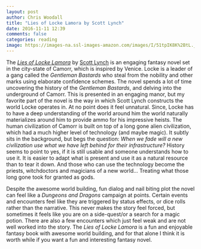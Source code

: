 ```yaml
---
layout: post
author: Chris Woodall
title: "Lies of Locke Lamora by Scott Lynch"
date: 2016-11-11 12:39
comments: false
categories: reading
image: https://images-na.ssl-images-amazon.com/images/I/51tpIK8K%2BtL._SX303_BO1,204,203,200_.jpg
---
```


The [_Lies of Locke Lamora_][amazon-link] by [Scott Lynch][scott-lynch] is an engaging fantasy novel set in the city-state of Camorr, which is inspired by Venice. Locke is a leader of a gang called the _Gentleman Bastards_ who steal from the nobility and other marks using elaborate confidence schemes. The novel spends a lot of time uncovering the history of the _Gentleman Bastards_, and delving into the underground of Camorr. This is presented in an engaging manor, but my favorite part of the novel is the way in which Scott Lynch constructs the world Locke operates in. At no point does it feel unnatural. Since, Locke has to have a deep understanding of the world around him the world naturally materializes around him to provide ammo for his impressive heists. The human civilization of Camorr is built on top of a long gone alien civilization, which had a much higher level of technology (and maybe magic). It subtly sits in the background, but begs the question: _When we fade will a new civilization use what we have left behind for their infrastructure?_ History seems to point to yes, if it is still usable and someone understands how to use it. It is easier to adapt what is present and use it as a natural resource than to tear it down. And those who can use the technology become the priests, witchdoctors and magicians of a new world... Treating what those long gone took for granted as gods.

Despite the awesome world building, fun dialog and nail biting plot the novel can feel like a _Dungeons and Dragons_ campaign at points. Certain events and encounters feel like they are triggered by status effects, or dice rolls rather than the narrative. This never makes the story feel forced, but sometimes it feels like you are on a side-quest/or a search for a magic potion. There are also a few encounters which just feel weak and are not well worked into the story. The _Lies of Locke Lamora_ is a fun and enjoyable fantasy book with awesome world building, and for that alone I think it is worth while if you want a fun and interesting fantasy novel.

[amazon-link]: http://amzn.to/2eMEhdm
[scott-lynch]: http://www.scottlynch.us/
